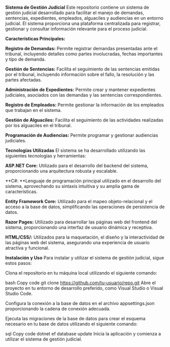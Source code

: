 **Sistema de Gestión Judicial**
Este repositorio contiene un sistema de gestión judicial desarrollado para facilitar el manejo de demandas, sentencias, expedientes, empleados, alguaciles y audiencias en un entorno judicial. El sistema proporciona una plataforma centralizada para registrar, 
gestionar y consultar información relevante para el proceso judicial.

**Características Principales:**

**Registro de Demandas:** Permite registrar demandas presentadas ante el tribunal, incluyendo detalles como partes involucradas, fechas importantes y tipo de demanda.

**Gestión de Sentencias:** Facilita el seguimiento de las sentencias emitidas por el tribunal, incluyendo información sobre el fallo, la resolución y las partes afectadas.

**Administración de Expedientes:** Permite crear y mantener expedientes judiciales, asociados con las demandas y las sentencias correspondientes.

**Registro de Empleados:** Permite gestionar la información de los empleados que trabajan en el sistema.

**Gestión de Alguaciles:** Facilita el seguimiento de las actividades realizadas por los alguaciles en el tribunal.

**Programación de Audiencias:** Permite programar y gestionar audiencias judiciales.

**Tecnologías Utilizadas**
El sistema se ha desarrollado utilizando las siguientes tecnologías y herramientas:

**ASP.NET Core:** Utilizado para el desarrollo del backend del sistema, proporcionando una arquitectura robusta y escalable.

**C#: **Lenguaje de programación principal utilizado en el desarrollo del sistema, aprovechando su sintaxis intuitiva y su amplia gama de características.

**Entity Framework Core:** Utilizado para el mapeo objeto-relacional y el acceso a la base de datos, simplificando las operaciones de persistencia de datos.

**Razor Pages:** Utilizado para desarrollar las páginas web del frontend del sistema, proporcionando una interfaz de usuario dinámica y receptiva.

**HTML/CSS/:** Utilizados para la maquetación, el diseño y la interactividad de las páginas web del sistema, asegurando una experiencia de usuario atractiva y funcional.

**Instalación y Uso**
Para instalar y utilizar el sistema de gestión judicial, sigue estos pasos:

Clona el repositorio en tu máquina local utilizando el siguiente comando:

bash
Copy code
git clone https://github.com/tu-usuario/repo.git
Abre el proyecto en tu entorno de desarrollo preferido, como Visual Studio o Visual Studio Code.

Configura la conexión a la base de datos en el archivo appsettings.json proporcionando la cadena de conexión adecuada.

Ejecuta las migraciones de la base de datos para crear el esquema necesario en tu base de datos utilizando el siguiente comando:

sql
Copy code
dotnet ef database update
Inicia la aplicación y comienza a utilizar el sistema de gestión judicial.
